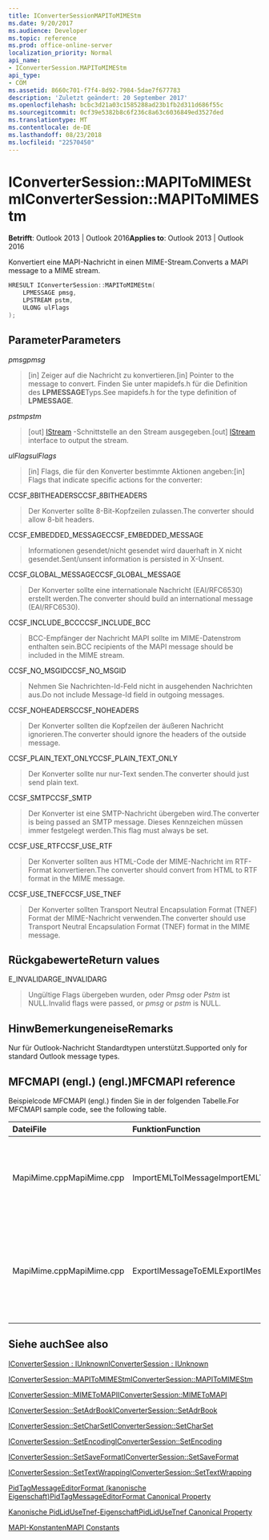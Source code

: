 ```yaml
---
title: IConverterSessionMAPIToMIMEStm
ms.date: 9/20/2017
ms.audience: Developer
ms.topic: reference
ms.prod: office-online-server
localization_priority: Normal
api_name:
- IConverterSession.MAPIToMIMEStm
api_type:
- COM
ms.assetid: 8660c701-f7f4-8d92-7984-5dae7f677783
description: 'Zuletzt geändert: 20 September 2017'
ms.openlocfilehash: bcbc3d21a03c1585288ad23b1fb2d311d686f55c
ms.sourcegitcommit: 0cf39e5382b8c6f236c8a63c6036849ed3527ded
ms.translationtype: MT
ms.contentlocale: de-DE
ms.lasthandoff: 08/23/2018
ms.locfileid: "22570450"
---
```

# <a name="iconvertersessionmapitomimestm"></a><span data-ttu-id="a2921-103">IConverterSession::MAPIToMIMEStm</span><span class="sxs-lookup"><span data-stu-id="a2921-103">IConverterSession::MAPIToMIMEStm</span></span>
 
  
<span data-ttu-id="a2921-104">**Betrifft**: Outlook 2013 | Outlook 2016</span><span class="sxs-lookup"><span data-stu-id="a2921-104">**Applies to**: Outlook 2013 | Outlook 2016</span></span> 
  
<span data-ttu-id="a2921-105">Konvertiert eine MAPI-Nachricht in einen MIME-Stream.</span><span class="sxs-lookup"><span data-stu-id="a2921-105">Converts a MAPI message to a MIME stream.</span></span>
  
```cpp
HRESULT IConverterSession::MAPIToMIMEStm( 
    LPMESSAGE pmsg, 
    LPSTREAM pstm, 
    ULONG ulFlags 
);
```

## <a name="parameters"></a><span data-ttu-id="a2921-106">Parameter</span><span class="sxs-lookup"><span data-stu-id="a2921-106">Parameters</span></span>

 <span data-ttu-id="a2921-107">_pmsg_</span><span class="sxs-lookup"><span data-stu-id="a2921-107">_pmsg_</span></span>
  
> <span data-ttu-id="a2921-108">[in] Zeiger auf die Nachricht zu konvertieren.</span><span class="sxs-lookup"><span data-stu-id="a2921-108">[in] Pointer to the message to convert.</span></span> <span data-ttu-id="a2921-109">Finden Sie unter mapidefs.h für die Definition des **LPMESSAGE**Typs.</span><span class="sxs-lookup"><span data-stu-id="a2921-109">See mapidefs.h for the type definition of **LPMESSAGE**.</span></span>
    
 <span data-ttu-id="a2921-110">_pstm_</span><span class="sxs-lookup"><span data-stu-id="a2921-110">_pstm_</span></span>
  
> <span data-ttu-id="a2921-111">[out] [IStream](http://msdn.microsoft.com/en-us/library/aa380034%28VS.85%29.aspx) -Schnittstelle an den Stream ausgegeben.</span><span class="sxs-lookup"><span data-stu-id="a2921-111">[out] [IStream](http://msdn.microsoft.com/en-us/library/aa380034%28VS.85%29.aspx) interface to output the stream.</span></span> 
    
 <span data-ttu-id="a2921-112">_ulFlags_</span><span class="sxs-lookup"><span data-stu-id="a2921-112">_ulFlags_</span></span>
  
>  <span data-ttu-id="a2921-113">[in] Flags, die für den Konverter bestimmte Aktionen angeben:</span><span class="sxs-lookup"><span data-stu-id="a2921-113">[in] Flags that indicate specific actions for the converter:</span></span> 
    
<span data-ttu-id="a2921-114">CCSF_8BITHEADERS</span><span class="sxs-lookup"><span data-stu-id="a2921-114">CCSF_8BITHEADERS</span></span>
  
> <span data-ttu-id="a2921-115">Der Konverter sollte 8-Bit-Kopfzeilen zulassen.</span><span class="sxs-lookup"><span data-stu-id="a2921-115">The converter should allow 8-bit headers.</span></span>
    
<span data-ttu-id="a2921-116">CCSF_EMBEDDED_MESSAGE</span><span class="sxs-lookup"><span data-stu-id="a2921-116">CCSF_EMBEDDED_MESSAGE</span></span>
  
> <span data-ttu-id="a2921-117">Informationen gesendet/nicht gesendet wird dauerhaft in X nicht gesendet.</span><span class="sxs-lookup"><span data-stu-id="a2921-117">Sent/unsent information is persisted in X-Unsent.</span></span>
    
<span data-ttu-id="a2921-118">CCSF_GLOBAL_MESSAGE</span><span class="sxs-lookup"><span data-stu-id="a2921-118">CCSF_GLOBAL_MESSAGE</span></span>
  
> <span data-ttu-id="a2921-119">Der Konverter sollte eine internationale Nachricht (EAI/RFC6530) erstellt werden.</span><span class="sxs-lookup"><span data-stu-id="a2921-119">The converter should build an international message (EAI/RFC6530).</span></span>
    
<span data-ttu-id="a2921-120">CCSF_INCLUDE_BCC</span><span class="sxs-lookup"><span data-stu-id="a2921-120">CCSF_INCLUDE_BCC</span></span>
  
> <span data-ttu-id="a2921-121">BCC-Empfänger der Nachricht MAPI sollte im MIME-Datenstrom enthalten sein.</span><span class="sxs-lookup"><span data-stu-id="a2921-121">BCC recipients of the MAPI message should be included in the MIME stream.</span></span>
    
<span data-ttu-id="a2921-122">CCSF_NO_MSGID</span><span class="sxs-lookup"><span data-stu-id="a2921-122">CCSF_NO_MSGID</span></span>
  
> <span data-ttu-id="a2921-123">Nehmen Sie Nachrichten-Id-Feld nicht in ausgehenden Nachrichten aus.</span><span class="sxs-lookup"><span data-stu-id="a2921-123">Do not include Message-Id field in outgoing messages.</span></span>
    
<span data-ttu-id="a2921-124">CCSF_NOHEADERS</span><span class="sxs-lookup"><span data-stu-id="a2921-124">CCSF_NOHEADERS</span></span>
  
> <span data-ttu-id="a2921-125">Der Konverter sollten die Kopfzeilen der äußeren Nachricht ignorieren.</span><span class="sxs-lookup"><span data-stu-id="a2921-125">The converter should ignore the headers of the outside message.</span></span>
    
<span data-ttu-id="a2921-126">CCSF_PLAIN_TEXT_ONLY</span><span class="sxs-lookup"><span data-stu-id="a2921-126">CCSF_PLAIN_TEXT_ONLY</span></span>
  
> <span data-ttu-id="a2921-127">Der Konverter sollte nur nur-Text senden.</span><span class="sxs-lookup"><span data-stu-id="a2921-127">The converter should just send plain text.</span></span>
    
<span data-ttu-id="a2921-128">CCSF_SMTP</span><span class="sxs-lookup"><span data-stu-id="a2921-128">CCSF_SMTP</span></span>
  
> <span data-ttu-id="a2921-129">Der Konverter ist eine SMTP-Nachricht übergeben wird.</span><span class="sxs-lookup"><span data-stu-id="a2921-129">The converter is being passed an SMTP message.</span></span> <span data-ttu-id="a2921-130">Dieses Kennzeichen müssen immer festgelegt werden.</span><span class="sxs-lookup"><span data-stu-id="a2921-130">This flag must always be set.</span></span>
    
<span data-ttu-id="a2921-131">CCSF_USE_RTF</span><span class="sxs-lookup"><span data-stu-id="a2921-131">CCSF_USE_RTF</span></span>
  
> <span data-ttu-id="a2921-132">Der Konverter sollten aus HTML-Code der MIME-Nachricht im RTF-Format konvertieren.</span><span class="sxs-lookup"><span data-stu-id="a2921-132">The converter should convert from HTML to RTF format in the MIME message.</span></span>
    
<span data-ttu-id="a2921-133">CCSF_USE_TNEF</span><span class="sxs-lookup"><span data-stu-id="a2921-133">CCSF_USE_TNEF</span></span>
  
> <span data-ttu-id="a2921-134">Der Konverter sollten Transport Neutral Encapsulation Format (TNEF) Format der MIME-Nachricht verwenden.</span><span class="sxs-lookup"><span data-stu-id="a2921-134">The converter should use Transport Neutral Encapsulation Format (TNEF) format in the MIME message.</span></span>
    
## <a name="return-values"></a><span data-ttu-id="a2921-135">Rückgabewerte</span><span class="sxs-lookup"><span data-stu-id="a2921-135">Return values</span></span>

<span data-ttu-id="a2921-136">E_INVALIDARG</span><span class="sxs-lookup"><span data-stu-id="a2921-136">E_INVALIDARG</span></span>
  
> <span data-ttu-id="a2921-137">Ungültige Flags übergeben wurden, oder *Pmsg* oder *Pstm* ist NULL.</span><span class="sxs-lookup"><span data-stu-id="a2921-137">Invalid flags were passed, or  *pmsg*  or  *pstm*  is NULL.</span></span> 
    
## <a name="remarks"></a><span data-ttu-id="a2921-138">HinwBemerkungeneise</span><span class="sxs-lookup"><span data-stu-id="a2921-138">Remarks</span></span>

<span data-ttu-id="a2921-139">Nur für Outlook-Nachricht Standardtypen unterstützt.</span><span class="sxs-lookup"><span data-stu-id="a2921-139">Supported only for standard Outlook message types.</span></span>
  
## <a name="mfcmapi-reference"></a><span data-ttu-id="a2921-140">MFCMAPI (engl.) (engl.)</span><span class="sxs-lookup"><span data-stu-id="a2921-140">MFCMAPI reference</span></span>

<span data-ttu-id="a2921-141">Beispielcode MFCMAPI (engl.) finden Sie in der folgenden Tabelle.</span><span class="sxs-lookup"><span data-stu-id="a2921-141">For MFCMAPI sample code, see the following table.</span></span>
  
|<span data-ttu-id="a2921-142">**Datei**</span><span class="sxs-lookup"><span data-stu-id="a2921-142">**File**</span></span>|<span data-ttu-id="a2921-143">**Funktion**</span><span class="sxs-lookup"><span data-stu-id="a2921-143">**Function**</span></span>|<span data-ttu-id="a2921-144">**Comment**</span><span class="sxs-lookup"><span data-stu-id="a2921-144">**Comment**</span></span>|
|:-----|:-----|:-----|
|<span data-ttu-id="a2921-145">MapiMime.cpp</span><span class="sxs-lookup"><span data-stu-id="a2921-145">MapiMime.cpp</span></span>  <br/> |<span data-ttu-id="a2921-146">ImportEMLToIMessage</span><span class="sxs-lookup"><span data-stu-id="a2921-146">ImportEMLToIMessage</span></span>  <br/> |<span data-ttu-id="a2921-147">MFCMAPI (engl.) wandelt MimeToMAPI eine EML-Datei an einen MAPI-Nachricht.</span><span class="sxs-lookup"><span data-stu-id="a2921-147">MFCMAPI uses MimeToMAPI to convert an EML file to a MAPI message.</span></span>  <br/> |
|<span data-ttu-id="a2921-148">MapiMime.cpp</span><span class="sxs-lookup"><span data-stu-id="a2921-148">MapiMime.cpp</span></span>  <br/> |<span data-ttu-id="a2921-149">ExportIMessageToEML</span><span class="sxs-lookup"><span data-stu-id="a2921-149">ExportIMessageToEML</span></span>  <br/> |<span data-ttu-id="a2921-150">MFCMAPI (engl.) wird MAPIToMIMEStm verwendet, um eine MAPI-Nachricht in einer EML-Datei zu konvertieren.</span><span class="sxs-lookup"><span data-stu-id="a2921-150">MFCMAPI uses MAPIToMIMEStm to convert a MAPI message to an EML file.</span></span>  <br/> |
   
## <a name="see-also"></a><span data-ttu-id="a2921-151">Siehe auch</span><span class="sxs-lookup"><span data-stu-id="a2921-151">See also</span></span>



[<span data-ttu-id="a2921-152">IConverterSession : IUnknown</span><span class="sxs-lookup"><span data-stu-id="a2921-152">IConverterSession : IUnknown</span></span>](iconvertersessioniunknown.md)
  
[<span data-ttu-id="a2921-153">IConverterSession::MAPIToMIMEStm</span><span class="sxs-lookup"><span data-stu-id="a2921-153">IConverterSession::MAPIToMIMEStm</span></span>](iconvertersession-mapitomimestm.md)
  
[<span data-ttu-id="a2921-154">IConverterSession::MIMEToMAPI</span><span class="sxs-lookup"><span data-stu-id="a2921-154">IConverterSession::MIMEToMAPI</span></span>](iconvertersession-mimetomapi.md)
  
[<span data-ttu-id="a2921-155">IConverterSession::SetAdrBook</span><span class="sxs-lookup"><span data-stu-id="a2921-155">IConverterSession::SetAdrBook</span></span>](iconvertersession-setadrbook.md)
  
[<span data-ttu-id="a2921-156">IConverterSession::SetCharSet</span><span class="sxs-lookup"><span data-stu-id="a2921-156">IConverterSession::SetCharSet</span></span>](iconvertersession-setcharset.md)
  
[<span data-ttu-id="a2921-157">IConverterSession::SetEncoding</span><span class="sxs-lookup"><span data-stu-id="a2921-157">IConverterSession::SetEncoding</span></span>](iconvertersession-setencoding.md)
  
[<span data-ttu-id="a2921-158">IConverterSession::SetSaveFormat</span><span class="sxs-lookup"><span data-stu-id="a2921-158">IConverterSession::SetSaveFormat</span></span>](iconvertersession-setsaveformat.md)
  
[<span data-ttu-id="a2921-159">IConverterSession::SetTextWrapping</span><span class="sxs-lookup"><span data-stu-id="a2921-159">IConverterSession::SetTextWrapping</span></span>](iconvertersession-settextwrapping.md)
  
[<span data-ttu-id="a2921-160">PidTagMessageEditorFormat (kanonische Eigenschaft)</span><span class="sxs-lookup"><span data-stu-id="a2921-160">PidTagMessageEditorFormat Canonical Property</span></span>](pidtagmessageeditorformat-canonical-property.md)
  
[<span data-ttu-id="a2921-161">Kanonische PidLidUseTnef-Eigenschaft</span><span class="sxs-lookup"><span data-stu-id="a2921-161">PidLidUseTnef Canonical Property</span></span>](pidlidusetnef-canonical-property.md)


[<span data-ttu-id="a2921-162">MAPI-Konstanten</span><span class="sxs-lookup"><span data-stu-id="a2921-162">MAPI Constants</span></span>](mapi-constants.md)

